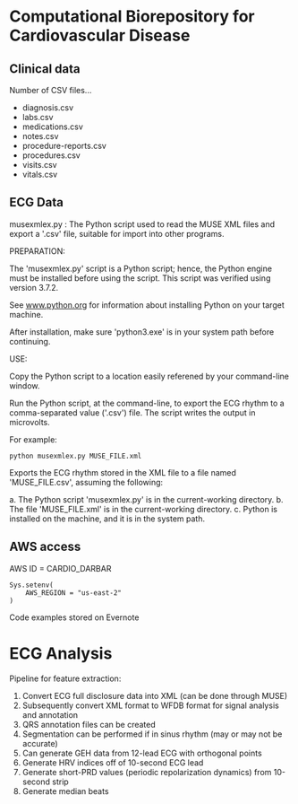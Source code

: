 # Computational Biorepository for Cardiovascular Disease

## Clinical data

Number of CSV files... 

-	diagnosis.csv
-	labs.csv
-	medications.csv
-	notes.csv
-	procedure-reports.csv
-	procedures.csv
-	visits.csv
-	vitals.csv

## ECG Data

musexmlex.py : The Python script used to read the MUSE XML files and export a '.csv' file, suitable for import into other programs.

PREPARATION:

The 'musexmlex.py' script is a Python script; hence, the Python engine must be installed before using the script. This script was verified using version 3.7.2.

See www.python.org for information about installing Python on your target machine.

After installation, make sure 'python3.exe' is in your system path before continuing.

USE:

Copy the Python script to a location easily referened by your command-line window.

Run the Python script, at the command-line, to export the ECG rhythm to a comma-separated value ('.csv') file. The script writes the output in microvolts.

For example:

`python musexmlex.py MUSE_FILE.xml`

Exports the ECG rhythm stored in the XML file to a file named 'MUSE_FILE.csv', assuming the following:

a. The Python script 'musexmlex.py' is in the current-working directory.
b. The file 'MUSE_FILE.xml' is in the current-working directory.
c. Python is installed on the machine, and it is in the system path.

## AWS access

AWS ID = CARDIO_DARBAR

```
Sys.setenv(
	AWS_REGION = "us-east-2"
)
```

Code examples stored on Evernote

# ECG Analysis

Pipeline for feature extraction:

1. Convert ECG full disclosure data into XML (can be done through MUSE)
1. Subsequently convert XML format to WFDB format for signal analysis and annotation
1. QRS annotation files can be created
1. Segmentation can be performed if in sinus rhythm (may or may not be accurate)
1. Can generate GEH data from 12-lead ECG with orthogonal points
1. Generate HRV indices off of 10-second ECG lead
1. Generate short-PRD values (periodic repolarization dynamics) from 10-second strip
1. Generate median beats

